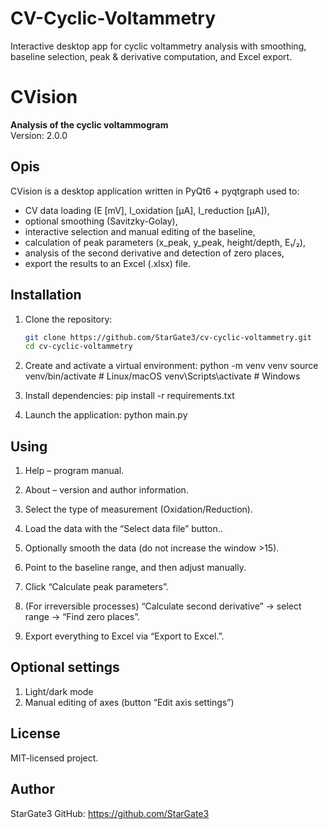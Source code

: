 # CV-Cyclic-Voltammetry
Interactive desktop app for cyclic voltammetry analysis with smoothing, baseline selection, peak &amp; derivative computation, and Excel export.

# CVision

**Analysis of the cyclic voltammogram**  
Version: 2.0.0

## Opis
CVision is a desktop application written in PyQt6 + pyqtgraph used to:
- CV data loading (E [mV], I_oxidation [μA], I_reduction [μA]),
- optional smoothing (Savitzky-Golay),
- interactive selection and manual editing of the baseline,
- calculation of peak parameters (x_peak, y_peak, height/depth, E₁/₂),
- analysis of the second derivative and detection of zero places,
- export the results to an Excel (.xlsx) file.

## Installation

1. Clone the repository:
   ```bash
   git clone https://github.com/StarGate3/cv-cyclic-voltammetry.git
   cd cv-cyclic-voltammetry
   ```

2. Create and activate a virtual environment:
    python -m venv venv
    source venv/bin/activate    # Linux/macOS
    venv\Scripts\activate       # Windows

3. Install dependencies:
    pip install -r requirements.txt

4. Launch the application:
    python main.py

## Using
1. Help – program manual.

2. About – version and author information.

3. Select the type of measurement (Oxidation/Reduction).

4. Load the data with the “Select data file” button..

5. Optionally smooth the data (do not increase the window >15).

6. Point to the baseline range, and then adjust manually.

7. Click “Calculate peak parameters”.

8. (For irreversible processes) “Calculate second derivative” → select range → “Find zero places”.

9. Export everything to Excel via “Export to Excel.”.

## Optional settings
1. Light/dark mode
2. Manual editing of axes (button “Edit axis settings”)

## License
MIT-licensed project.

## Author
StarGate3
GitHub: https://github.com/StarGate3
